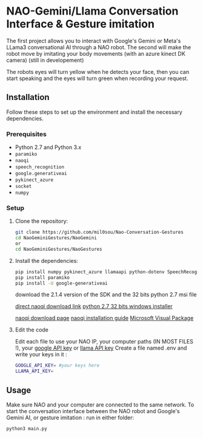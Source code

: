# NAO-Gemini/Llama Conversation Interface & Gesture imitation

The first project allows you to interact with Google's Gemini or Meta's LLama3 conversational AI through a NAO robot.
The second will make the robot move by imitating your body movements (with an azure kinect DK camera) (still in developement)

The robots eyes will turn yellow when he detects your face, then you can start speaking and the eyes will turn green when recording your request. 

## Installation

Follow these steps to set up the environment and install the necessary dependencies.

### Prerequisites

- Python 2.7 and Python 3.x
- `paramiko`
- `naoqi`
- `speech_recognition`
- `google.generativeai`
- `pykinect_azure`
- `socket`
- `numpy`

### Setup

1. Clone the repository:

    ```bash
    git clone https://github.com/mil0sou/Nao-Conversation-Gestures
    cd NaoGeminiGestures/NaoGemini
    or 
    cd NaoGeminiGestures/NaoGestures
    ```


2. Install the dependencies:


    ```bash
    pip install numpy pykinect_azure llamaapi python-dotenv SpeechRecognition  
    pip install paramiko
    pip install -U google-generativeai
    ```
    
    download the 2.1.4 version of the SDK and the 32 bits python 2.7 msi file
    
    [direct naoqi download link](https://community-static.aldebaran.com/resources/2.1.4.13/sdk-python/pynaoqi-2.1.4.13.win32.exe)
    [python 2.7 32 bits windows installer](https://www.python.org/ftp/python/2.7.18/python-2.7.18.msi)

    [naoqi download page](https://www.aldebaran.com/en/support/nao-6/downloads-softwares)
    [naoqi installation guide](http://doc.aldebaran.com/2-1/dev/python/install_guide.html)
    [Microsoft Visual Package](https://www.microsoft.com/en-us/download/details.aspx?id=26999)        
   


4. Edit the code 

    Edit each file to use your NAO IP, your computer paths (IN MOST FILES !), your [google API key](https://ai.google.dev/gemini-api/docs/quickstart?hl=en&lang=python) or [llama API key](https://docs.llama-api.com/api-token)
    Create a file named .env and write your keys in it :
    ```bash
    GOOGLE_API_KEY= #your keys here
    LLAMA_API_KEY=
    ```

## Usage

Make sure NAO and your computer are connected to the same network. 
To start the conversation interface between the NAO robot and Google's Gemini AI, or gesture imitation : run in either folder:

```bash
python3 main.py
```
